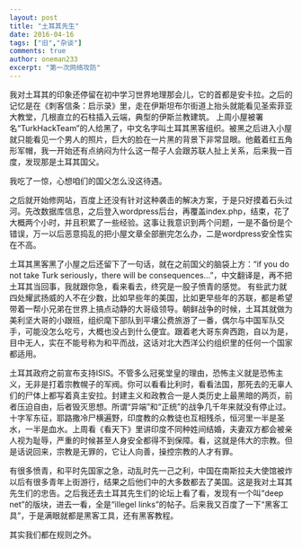 ```yaml
---
layout: post
title: "土耳其先生"
date: 2016-04-16
tags: ["旧","杂谈"]
comments: true
author: oneman233
excerpt: "第一次网络攻防"
---
```


我对土耳其的印象还停留在初中学习世界地理那会儿，它的首都是安卡拉。之后的记忆是在《刺客信条：启示录》里，走在伊斯坦布尔街道上抬头就能看见圣索菲亚大教堂，几根直立的石柱插入云端，典型的伊斯兰教建筑。 上周小屋被署名“TurkHackTeam”的人给黑了，中文名字叫土耳其黑客组织。被黑之后进入小屋就只能看见一个男人的照片，巨大的脸在一片黑的背景下非常显眼。他戴着红五角形军帽，我一开始还有点纳闷为什么这一帮子人会跟苏联人扯上关系，后来我一百度，发现那是土耳其国父。

我吃了一惊，心想咱们的国父怎么没这待遇。

之后就开始修网站，百度上还没有针对这种袭击的解决方案，于是只好摸着石头过河。先改数据库信息，之后登入wordpress后台，再覆盖index.php，结束，花了大概两个小时，并且积累了一些经验。这事让我意识到两个问题，一是不备份是个错误，万一以后恶意捣乱的把小屋文章全部删完怎么办，二是wordpress安全性实在不高。

土耳其黑客黑了小屋之后还留下了一句话，就在之前国父的脑袋上方：“if you do not take Turk seriously，there will be consequences...”，中文翻译是，再不把土耳其当回事，我就跟你急，看来看去，终究是一股子愤青的感觉。 有些武力就四处耀武扬威的人不在少数，比如早些年的美国，比如更早些年的苏联，都是希望带着一帮小兄弟在世界上搞点动静的大哥级领导。朝鲜战争的时候，土耳其就做为美利坚大哥的小跟班，组织麾下部队到平壤公费旅游了一番，偶尔与中国军队交手，可能没怎么吃亏，大概也没占到什么便宜。跟着老大哥东奔西跑，自以为是，目中无人，实在不能号称为和平而战，这话对北大西洋公约组织里的任何一个国家都适用。

土耳其政府之前宣布支持ISIS。不管多么冠冕堂皇的理由，恐怖主义就是恐怖主义，无非是打着宗教幌子的军阀。你可以看看比利时，看看法国，那死去的无辜人们的尸体上都写着真主安拉。封建主义和政教合一是人类历史上最黑暗的两页，前者压迫自由，后者毁灭思想。所谓“异端”和“正统”的战争几千年来就没有停止过。十字军东征，耶路撒冷尸横遍野，印度教的众教徒也互相残杀，恒河里一半是圣水，一半是血水。上周看《看天下》里讲印度不同种姓间结婚，夫妻双方都会被亲人视为耻辱，严重的时候甚至人身安全都得不到保障。看，这就是伟大的宗教。但是话说回来，宗教是无罪的，它让人向善，操控宗教的人才有罪。

有很多愤青，和平时先国家之急，动乱时先一己之利，中国在南斯拉夫大使馆被炸以后有很多青年上街游行，结果之后他们中的大多数都去了美国。这是我对土耳其先生们的忠告。之后我还去土耳其先生们的论坛上看了看，发现有一个叫“deep net”的版块，进去一看，全是“illegel links”的帖子。后来我又百度了一下“黑客工具”，于是满眼就都是黑客工具，还有黑客教程。

其实我们都在规则之外。
